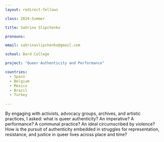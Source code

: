 ```yaml
---
layout: redirect-fellows

class: 2024-Summer

title: Sabrina Slipchenko

pronouns: 

email: sabrinaslipchenko@gmail.com

school: Bard College

project: "Queer Authenticity and Performance"

countries:
  - Spain
  - Belgium
  - Mexico
  - Brazil
  - Turkey
  
---
```


By engaging with activists, advocacy groups, archives, and artistic practices, I asked: what is queer authenticity? An imperative? A performance? A communal practice? An ideal circumscribed by violence? How is the pursuit of authenticity embedded in struggles for representation, resistance, and justice in queer lives across place and time?